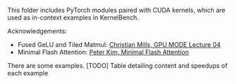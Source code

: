 
This folder includes PyTorch modules paired with CUDA kernels, which are used as in-context examples in KernelBench. 



Acknowledgements:
- Fused GeLU and Tiled Matmul: [Christian Mills, GPU MODE Lecture 04](https://christianjmills.com/posts/cuda-mode-notes/lecture-004/)
- Minimal Flash Attention: [Peter Kim, Minimal Flash Attention](https://github.com/tspeterkim/flash-attention-minimal/tree/main)

There are some examples.
[TODO] Table detailing content and speedups of each example